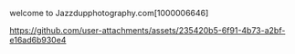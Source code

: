 welcome to Jazzdupphotography.com[1000006646]

https://github.com/user-attachments/assets/235420b5-6f91-4b73-a2bf-e16ad6b930e4


